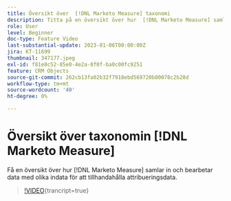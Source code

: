 ```yaml
---
title: Översikt över  [!DNL Marketo Measure] taxonomi
description: Titta på en översikt över hur  [!DNL Marketo Measure] samlar in och bearbetar data med olika indata för att tillhandahålla attribueringsdata.
role: User
level: Beginner
doc-type: Feature Video
last-substantial-update: 2023-01-06T00:00:00Z
jira: KT-11699
thumbnail: 347177.jpeg
exl-id: f81e8c52-85e0-4e2a-8f0f-ba0c00fc9251
feature: CRM Objects
source-git-commit: 262cb13fa02b32f7918ebd569720b80078c2b28d
workflow-type: tm+mt
source-wordcount: '40'
ht-degree: 0%

---
```


# Översikt över taxonomin [!DNL Marketo Measure]

Få en översikt över hur [!DNL Marketo Measure] samlar in och bearbetar data med olika indata för att tillhandahålla attribueringsdata.

>[!VIDEO](https://video.tv.adobe.com/v/3432026/?learn=on&captions=swe){trancript=true}
